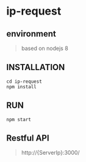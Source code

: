 # ip-request

## environment
> based on nodejs 8

## INSTALLATION
```javascript=
cd ip-request
npm install
```

## RUN
```javascript=
npm start
```

## Restful API
> http://{ServerIp}:3000/
